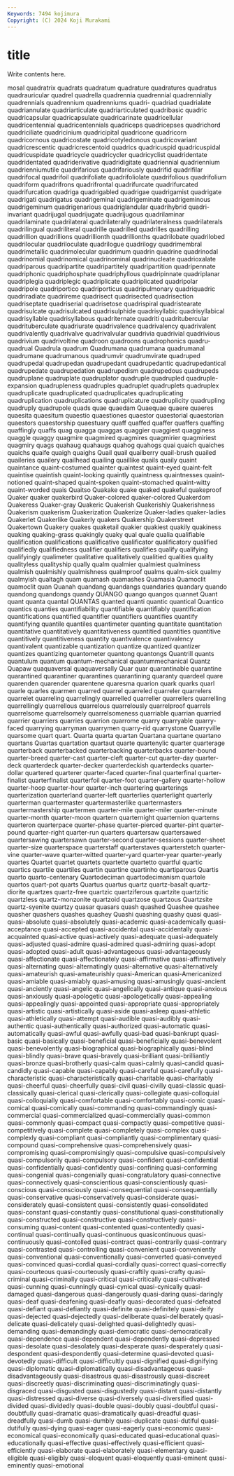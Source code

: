 ```yaml
---
Keywords: 7494 kojimura
Copyright: (C) 2024 Koji Murakami
---
```


# title

Write contents here.



mosal quadratrix quadrats quadratum quadrature quadratures quadratus
quadrauricular quadrel quadrella quadrennia quadrennial quadrennially quadrennials quadrennium quadrenniums quadri-
quadriad quadrialate quadriannulate quadriarticulate quadriarticulated quadribasic quadric quadricapsular quadricapsulate quadricarinate
quadricellular quadricentennial quadricentennials quadriceps quadricepses quadrichord quadriciliate quadricinium quadricipital quadricone
quadricorn quadricornous quadricostate quadricotyledonous quadricovariant quadricrescentic quadricrescentoid quadrics quadricuspid quadricuspidal
quadricuspidate quadricycle quadricycler quadricyclist quadridentate quadridentated quadriderivative quadridigitate quadriennial quadriennium
quadrienniumutile quadrifarious quadrifariously quadrifid quadrifilar quadrifocal quadrifoil quadrifoliate quadrifoliolate quadrifolious
quadrifolium quadriform quadrifrons quadrifrontal quadrifurcate quadrifurcated quadrifurcation quadriga quadrigabled quadrigae
quadrigamist quadrigate quadrigati quadrigatus quadrigeminal quadrigeminate quadrigeminous quadrigeminum quadrigenarious quadriglandular
quadrihybrid quadri-invariant quadrijugal quadrijugate quadrijugous quadrilaminar quadrilaminate quadrilateral quadrilaterally quadrilateralness
quadrilaterals quadrilingual quadriliteral quadrille quadrilled quadrilles quadrilling quadrillion quadrillions quadrillionth
quadrillionths quadrilobate quadrilobed quadrilocular quadriloculate quadrilogue quadrilogy quadrimembral quadrimetallic quadrimolecular
quadrimum quadrin quadrine quadrinodal quadrinomial quadrinomical quadrinominal quadrinucleate quadrioxalate quadriparous
quadripartite quadripartitely quadripartition quadripennate quadriphonic quadriphosphate quadriphyllous quadripinnate quadriplanar quadriplegia
quadriplegic quadriplicate quadriplicated quadripolar quadripole quadriportico quadriporticus quadripulmonary quadriquadric quadriradiate
quadrireme quadrisect quadrisected quadrisection quadriseptate quadriserial quadrisetose quadrispiral quadristearate quadrisulcate
quadrisulcated quadrisulphide quadrisyllabic quadrisyllabical quadrisyllable quadrisyllabous quadriternate quadriti quadritubercular quadrituberculate
quadriurate quadrivalence quadrivalency quadrivalent quadrivalently quadrivalve quadrivalvular quadrivia quadrivial quadrivious
quadrivium quadrivoltine quadroon quadroons quadrophonics quadru- quadrual Quadrula quadrum Quadrumana
quadrumana quadrumanal quadrumane quadrumanous quadrumvir quadrumvirate quadruped quadrupedal quadrupedan quadrupedant
quadrupedantic quadrupedantical quadrupedate quadrupedation quadrupedism quadrupedous quadrupeds quadruplane quadruplate quadruplator
quadruple quadrupled quadruple-expansion quadrupleness quadruples quadruplet quadruplets quadruplex quadruplicate quadruplicated
quadruplicates quadruplicating quadruplication quadruplications quadruplicature quadruplicity quadrupling quadruply quadrupole quads
quae quaedam Quaequae quaere quaeres quaesita quaesitum quaestio quaestiones quaestor
quaestorial quaestorian quaestors quaestorship quaestuary quaff quaffed quaffer quaffers quaffing
quaffingly quaffs quag quagga quaggas quaggier quaggiest quagginess quaggle quaggy
quagmire quagmired quagmires quagmirier quagmiriest quagmiry quags quahaug quahaugs quahog
quahogs quai quaich quaiches quaichs quaife quaigh quaighs Quail quail
quailberry quail-brush quailed quaileries quailery quailhead quailing quaillike quails quaily
quaint quaintance quaint-costumed quainter quaintest quaint-eyed quaint-felt quaintise quaintish quaint-looking
quaintly quaintness quaintnesses quaint-notioned quaint-shaped quaint-spoken quaint-stomached quaint-witty quaint-worded quais
Quaitso Quakake quake quaked quakeful quakeproof Quaker quaker quakerbird Quaker-colored
quaker-colored Quakerdom Quakeress Quaker-gray Quakeric Quakerish Quakerishly Quakerishness Quakerism quakerism
Quakerization Quakerize Quaker-ladies quaker-ladies Quakerlet Quakerlike Quakerly quakers Quakership Quakerstreet
Quakertown Quakery quakes quaketail quakier quakiest quakily quakiness quaking quaking-grass
quakingly quaky qual quale qualia qualifiable qualification qualifications qualificative qualificator
qualificatory qualified qualifiedly qualifiedness qualifier qualifiers qualifies qualify qualifying qualifyingly
qualimeter qualitative qualitatively qualitied qualities quality qualityless qualityship qually qualm
qualmier qualmiest qualminess qualmish qualmishly qualmishness qualmproof qualms qualm-sick qualmy
qualmyish qualtagh quam quamash quamashes Quamasia Quamoclit quamoclit quan Quanah
quandang quandangs quandaries quandary quando quandong quandongs quandy QUANGO quango
quangos quannet Quant quant quanta quantal QUANTAS quanted quanti quantic
quantical Quantico quantics quanties quantifiability quantifiable quantifiably quantification quantifications quantified
quantifier quantifiers quantifies quantify quantifying quantile quantiles quantimeter quanting quantitate
quantitation quantitative quantitatively quantitativeness quantitied quantities quantitive quantitively quantitiveness quantity
quantivalence quantivalency quantivalent quantizable quantization quantize quantized quantizer quantizes quantizing
quantometer quantong quantongs Quantrill quants quantulum quantum quantum-mechanical quantummechanical Quantz
Quapaw quaquaversal quaquaversally Quar quar quarantinable quarantine quarantined quarantiner quarantines
quarantining quaranty quardeel quare quarenden quarender quarentene quaresma quarion quark
quarks quarl quarle quarles quarmen quarred quarrel quarreled quarreler quarrelers
quarrelet quarreling quarrelingly quarrelled quarreller quarrellers quarrelling quarrellingly quarrellous quarrelous
quarrelously quarrelproof quarrels quarrelsome quarrelsomely quarrelsomeness quarriable quarrian quarried quarrier
quarriers quarries quarrion quarrome quarry quarryable quarry-faced quarrying quarryman quarrymen
quarry-rid quarrystone Quarryville quarsome quart quart. Quarta quarta quartan Quartana
quartane quartano quartans Quartas quartation quartaut quarte quartenylic quarter quarterage
quarterback quarterbacked quarterbacking quarterbacks quarter-bound quarter-breed quarter-cast quarter-cleft quarter-cut quarter-day
quarter-deck quarterdeck quarter-decker quarterdeckish quarterdecks quarter-dollar quartered quarterer quarter-faced quarter-final
quarterfinal quarter-finalist quarterfinalist quarterfoil quarter-foot quarter-gallery quarter-hollow quarter-hoop quarter-hour quarter-inch
quartering quarterings quarterization quarterland quarter-left quarterlies quarterlight quarterly quarterman quartermaster
quartermasterlike quartermasters quartermastership quartermen quarter-mile quarter-miler quarter-minute quarter-month quarter-moon quartern
quarternight quarternion quarterns quarteron quarterpace quarter-phase quarter-pierced quarter-pint quarter-pound quarter-right
quarter-run quarters quartersaw quartersawed quartersawing quartersawn quarter-second quarter-sessions quarter-sheet quarter-size
quarterspace quarterstaff quarterstaves quarterstetch quarter-vine quarter-wave quarter-witted quarter-yard quarter-year quarter-yearly
quartes Quartet quartet quartets quartette quartetto quartful quartic quartics quartile
quartiles quartin quartine quartinho quartiparous Quartis quarto quarto-centenary Quartodeciman quartodecimanism
quartole quartos quart-pot quarts Quartus quartus quartz quartz-basalt quartz-diorite quartzes
quartz-free quartzic quartziferous quartzite quartzitic quartzless quartz-monzonite quartzoid quartzose quartzous
Quartzsite quartz-syenite quartzy quasar quasars quash quashed Quashee quashee quasher
quashers quashes quashey Quashi quashing quashy quasi quasi- quasi-absolute quasi-absolutely
quasi-academic quasi-academically quasi-acceptance quasi-accepted quasi-accidental quasi-accidentally quasi-acquainted quasi-active quasi-actively quasi-adequate
quasi-adequately quasi-adjusted quasi-admire quasi-admired quasi-admiring quasi-adopt quasi-adopted quasi-adult quasi-advantageous quasi-advantageously
quasi-affectionate quasi-affectionately quasi-affirmative quasi-affirmatively quasi-alternating quasi-alternatingly quasi-alternative quasi-alternatively quasi-amateurish quasi-amateurishly
quasi-American quasi-Americanized quasi-amiable quasi-amiably quasi-amusing quasi-amusingly quasi-ancient quasi-anciently quasi-angelic quasi-angelically
quasi-antique quasi-anxious quasi-anxiously quasi-apologetic quasi-apologetically quasi-appealing quasi-appealingly quasi-appointed quasi-appropriate quasi-appropriately
quasi-artistic quasi-artistically quasi-aside quasi-asleep quasi-athletic quasi-athletically quasi-attempt quasi-audible quasi-audibly quasi-authentic
quasi-authentically quasi-authorized quasi-automatic quasi-automatically quasi-awful quasi-awfully quasi-bad quasi-bankrupt quasi-basic quasi-basically
quasi-beneficial quasi-beneficially quasi-benevolent quasi-benevolently quasi-biographical quasi-biographically quasi-blind quasi-blindly quasi-brave quasi-bravely
quasi-brilliant quasi-brilliantly quasi-bronze quasi-brotherly quasi-calm quasi-calmly quasi-candid quasi-candidly quasi-capable quasi-capably
quasi-careful quasi-carefully quasi-characteristic quasi-characteristically quasi-charitable quasi-charitably quasi-cheerful quasi-cheerfully quasi-civil quasi-civilly
quasi-classic quasi-classically quasi-clerical quasi-clerically quasi-collegiate quasi-colloquial quasi-colloquially quasi-comfortable quasi-comfortably quasi-comic
quasi-comical quasi-comically quasi-commanding quasi-commandingly quasi-commercial quasi-commercialized quasi-commercially quasi-common quasi-commonly quasi-compact
quasi-compactly quasi-competitive quasi-competitively quasi-complete quasi-completely quasi-complex quasi-complexly quasi-compliant quasi-compliantly quasi-complimentary
quasi-compound quasi-comprehensive quasi-comprehensively quasi-compromising quasi-compromisingly quasi-compulsive quasi-compulsively quasi-compulsorily quasi-compulsory quasi-confident
quasi-confidential quasi-confidentially quasi-confidently quasi-confining quasi-conforming quasi-congenial quasi-congenially quasi-congratulatory quasi-connective quasi-connectively
quasi-conscientious quasi-conscientiously quasi-conscious quasi-consciously quasi-consequential quasi-consequentially quasi-conservative quasi-conservatively quasi-considerate quasi-considerately
quasi-consistent quasi-consistently quasi-consolidated quasi-constant quasi-constantly quasi-constitutional quasi-constitutionally quasi-constructed quasi-constructive quasi-constructively
quasi-consuming quasi-content quasi-contented quasi-contentedly quasi-continual quasi-continually quasi-continuous quasicontinuous quasi-continuously quasi-contolled
quasi-contract quasi-contrarily quasi-contrary quasi-contrasted quasi-controlling quasi-convenient quasi-conveniently quasi-conventional quasi-conventionally quasi-converted
quasi-conveyed quasi-convinced quasi-cordial quasi-cordially quasi-correct quasi-correctly quasi-courteous quasi-courteously quasi-craftily quasi-crafty
quasi-criminal quasi-criminally quasi-critical quasi-critically quasi-cultivated quasi-cunning quasi-cunningly quasi-cynical quasi-cynically quasi-damaged
quasi-dangerous quasi-dangerously quasi-daring quasi-daringly quasi-deaf quasi-deafening quasi-deafly quasi-decorated quasi-defeated quasi-defiant
quasi-defiantly quasi-definite quasi-definitely quasi-deify quasi-dejected quasi-dejectedly quasi-deliberate quasi-deliberately quasi-delicate quasi-delicately
quasi-delighted quasi-delightedly quasi-demanding quasi-demandingly quasi-democratic quasi-democratically quasi-dependence quasi-dependent quasi-dependently quasi-depressed
quasi-desolate quasi-desolately quasi-desperate quasi-desperately quasi-despondent quasi-despondently quasi-determine quasi-devoted quasi-devotedly quasi-difficult
quasi-difficultly quasi-dignified quasi-dignifying quasi-diplomatic quasi-diplomatically quasi-disadvantageous quasi-disadvantageously quasi-disastrous quasi-disastrously quasi-discreet
quasi-discreetly quasi-discriminating quasi-discriminatingly quasi-disgraced quasi-disgusted quasi-disgustedly quasi-distant quasi-distantly quasi-distressed quasi-diverse
quasi-diversely quasi-diversified quasi-divided quasi-dividedly quasi-double quasi-doubly quasi-doubtful quasi-doubtfully quasi-dramatic quasi-dramatically
quasi-dreadful quasi-dreadfully quasi-dumb quasi-dumbly quasi-duplicate quasi-dutiful quasi-dutifully quasi-dying quasi-eager quasi-eagerly
quasi-economic quasi-economical quasi-economically quasi-educated quasi-educational quasi-educationally quasi-effective quasi-effectively quasi-efficient quasi-efficiently
quasi-elaborate quasi-elaborately quasi-elementary quasi-eligible quasi-eligibly quasi-eloquent quasi-eloquently quasi-eminent quasi-eminently quasi-emotional
